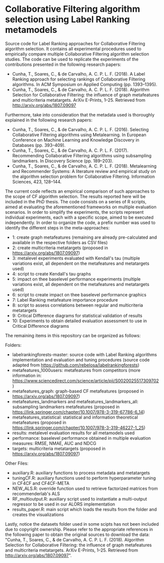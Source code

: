 # Collaborative Filtering algorithm selection using Label Ranking metamodels

Source code for Label Ranking approaches for Collaborative Filtering algorithm selection. It contains all experimental procedures used to empirically compare multiple Collaborative Filtering algorithm selection studies. The code can be used to replicate the experiments of the contributions presented in the following research papers:

- Cunha, T., Soares, C., & de Carvalho, A. C. P. L. F. (2018). A Label Ranking approach for selecting rankings of Collaborative Filtering algorithms. In ACM Symposium on Applied Computing (pp. 1393–1395).
- Cunha, T., Soares, C., & de Carvalho, A. C. P. L. F. (2018). Algorithm Selection for Collaborative Filtering: the influence of graph metafeatures and multicriteria metatargets. ArXiv E-Prints, 1–25. Retrieved from http://arxiv.org/abs/1807.09097

Furthermore, take into consideration that the metadata used is thoroughly explained in the following research papers:

- Cunha, T., Soares, C., & de Carvalho, A. C. P. L. F. (2016). Selecting Collaborative Filtering algorithms using Metalearning. In European Conference on Machine Learning and Knowledge Discovery in Databases (pp. 393–409).
- Cunha, T., Soares, C., & de Carvalho, A. C. P. L. F. (2017). Recommending Collaborative Filtering algorithms using subsampling landmarkers. In Discovery Science (pp. 189–203).
- Cunha, T., Soares, C., & de Carvalho, A. C. P. L. F. (2018). Metalearning and Recommender Systems: A literature review and empirical study on the algorithm selection problem for Collaborative Filtering. Information Sciences, 423, 128–144. 

The current code reflects an empirical comparison of such approaches to the scope of CF algorithm selection. The results reported here will be included in the PhD thesis. The code consists on a series of R scripts, aimed at evaluating the aforementioned frameworks on multiple evaluation scenarios. In order to simplify the experiments, the scripts represent individual experiments, each with a specific scope, aimed to be executed independently. In order to organize the code, a prefix number was used to identify the different steps in the meta-approaches:

- 1: create graph metafeatures (remaining are already pre-calculated and available in the respective folders as CSV files)
- 2: create multicriteria metatargets (proposed in https://arxiv.org/abs/1807.09097)
- 3: metalevel experiments evaluated with Kendall's tau (multiple variations exist, all dependent on the metafeatures and metatargets used)
- 4: script to create Kendall's tau graphs
- 5: impact on thee baselevel performance experiments (multiple variations exist, all dependent on the metafeatures and metatargets used)
- 6: script to create impact on thee baselevel performance graphics
- 7: Label Ranking metafeature importance procedure
- 8: script to assess correlations between regular and multicriteria metatargets
- 9: Critical Difference diagrams for statistical validation of results
- 10: Experiments to obtain detailed evaluation assessment to use in Critical Difference diagrams

The remaining items in this repository can be organized as follows:

Folders:
- labelrankingforests-master: source code with Label Ranking algorithms implementation and evaluation and tuning procedures (source code adapted from https://github.com/rebelosa/labelrankingforests)
- metafeatures_1000users: metafeatures from competitors (more information in: https://www.sciencedirect.com/science/article/pii/S0020025517309702)
- metafeatures_graph: graph-based CF metafeatures (proposed in https://arxiv.org/abs/1807.09097)
- metafeatures_landmarkers and metafeatures_landmarkers_all: subsampling landmarkers metafeatures (proposed in https://link.springer.com/chapter/10.1007/978-3-319-67786-6_14)
- metafeatures_statistical: statistical and information theoretical metafeatures (proposed in https://link.springer.com/chapter/10.1007/978-3-319-46227-1_25)
- results: metalevel evaluation results for all metamodels used
- performance: baselevel performance obtained in multiple evaluation measures: RMSE, NMAE, AUC and NDCG
- targets: multicriteria metatargets (proposed in https://arxiv.org/abs/1807.09097)

Other Files:
- auxiliary.R: auxiliary functions to process metadata and metatargets
- tuningCF.R: auxiliary functions used to perform hyperparameter tuning in CF4CF and CF4CF-META
- NEW_ALS.R: override function used to retrieve factorized matrices from recommenderlab's ALS
- RF_multioutput.R: auxiliary script used to instantiate a multi-output regressor to be used in our ALORS implementation
- results_paper.R: main script which loads the results from the folder and creates the visualizations 

Lastly, notice the datasets folder used in some scipts has not been included due to copyright ownership. Please refer to the appropriate references in the following paper to obtain the original sources to download the data: "Cunha, T., Soares, C., & de Carvalho, A. C. P. L. F. (2018). Algorithm Selection for Collaborative Filtering: the influence of graph metafeatures and multicriteria metatargets. ArXiv E-Prints, 1–25. Retrieved from http://arxiv.org/abs/1807.09097".
